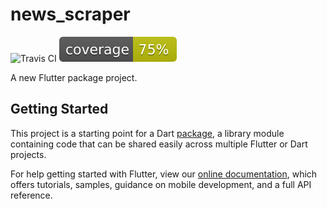 # news_scraper

![Travis CI](https://travis-ci.com/rizentium/news_scraper.svg?token=yM9ZVGcTF3GLzN1Z2CGh&branch=master) ![Coverage](https://raw.githubusercontent.com/rizentium/news_scraper/master/coverage_badge.svg?token=AKUFCPSQGDUMA4SKUZ5SQT27IKFTQ)

A new Flutter package project.

## Getting Started

This project is a starting point for a Dart
[package](https://flutter.dev/developing-packages/),
a library module containing code that can be shared easily across
multiple Flutter or Dart projects.

For help getting started with Flutter, view our
[online documentation](https://flutter.dev/docs), which offers tutorials,
samples, guidance on mobile development, and a full API reference.
